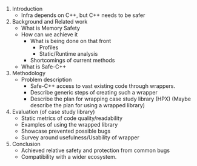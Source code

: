 1. Introduction
	- Infra depends on C++, but C++ needs to be safer
2. Background and Related work
	- What is Memory Safety
	- How can we achieve it
		- What is being done on that front
			- Profiles
			- Static/Runtime analysis
		- Shortcomings of current methods
	- What is Safe-C++
3. Methodology
	- Problem description
		- Safe-C++ access to vast existing code through wrappers. 
		- Describe generic steps of creating such a wrapper
		- Describe the plan for wrapping case study library (HPX)
	(Maybe describe the plan for using a wrapped library)
4. Evaluation (of case study library)
	- Static metrics of code quality/readability
	- Examples of using the wrapped library
	- Showcase prevented possible bugs 
	- Survey around usefulness/Usability of wrapper
5. Conclusion
	- Achieved relative safety and protection from common bugs
	- Compatibility with a wider ecosystem.